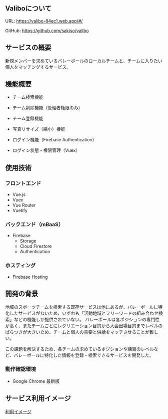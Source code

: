 ## Valiboについて
URL: https://valibo-84ec1.web.app/#/

GitHub: https://github.com/sakiso/valibo

## サービスの概要
新規メンバーを求めているバレーボールのローカルチームと、チームに入りたい個人をマッチングするサービス。

## 機能概要
* チーム検索機能
* チーム削除機能（管理者権限のみ）
* チーム登録機能
* 写真リサイズ（縮小）機能

* ログイン機能（Firebase Authentication）
* ログイン状態・権限管理（Vuex）


## 使用技術
### フロントエンド
* Vue.js
* Vuex
* Vue Router
* Vuetify

### バックエンド（mBaaS）
* Firebase
  * Storage
  * Cloud Firestore
  * Authentication

### ホスティング
* Firebase Hosting


## 開発の背景
地域のスポーツチームを検索する既存サービスは他にあるが、バレーボールに特化したサービスがないため、いずれも「活動地域とフリーワードの組み合わせ検索」などの機能しか提供されていない。
バレーボールは各ポジションの専門性が高く、またチームごとにレクリエーション目的から大会出場目的までレベルのばらつきが大きいため、チームと個人の需要と供給をマッチさせることが難しい。

この課題を解決するため、各チームの求めているポジションや練習のレベルなど、バレーボールに特化した情報を登録・検索できるサービスを開発した。

### 動作確認環境
* Google Chrome 最新版

## サービス利用イメージ
[利用イメージ](https://github.com/sakiso/valibo/blob/master/valibo-image.gif)
